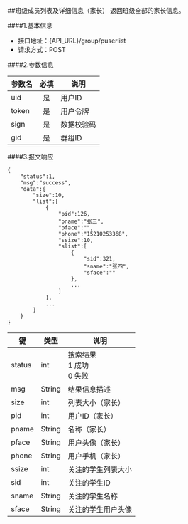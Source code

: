 ##班级成员列表及详细信息（家长）
返回班级全部的家长信息。

####1.基本信息
- 接口地址：{API_URL}/group/puserlist 
- 请求方式：POST


####2.参数信息  

| 参数名    | 必填      | 说明      |
| -------   |:-------:  |--------   |
| uid       | 是        | 用户ID    |
| token     | 是        | 用户令牌  |
| sign      | 是        | 数据校验码|
| gid       | 是        | 群组ID    |

####3.报文响应

```
{
	"status":1,
	"msg":"success",
	"data":{
		"size":10,
		"list":[
			{
				"pid":126,
				"pname":"张三",
				"pface":"",
				"phone":"15210253368",
				"ssize":10,
				"slist":[
					{
						"sid":321,
						"sname":"张四",
						"sface":""
					},
					...
				]
			},
			...
		]
	}
}
```

|键      |类型  |说明  |
|--------|------|------|
|status  |int   |搜索结果<br>1 成功<br>0 失败|
|msg     |String|结果信息描述|
|size    |int   |列表大小（家长）|
|pid     |int   |用户ID（家长）  |
|pname   |String|名称（家长）    |
|pface   |String|用户头像（家长）|
|phone   |String|用户手机（家长）|
|ssize   |int   |关注的学生列表大小|
|sid     |int   |关注的学生ID    |
|sname   |String|关注的学生名称    |
|sface   |String|关注的学生用户头像|
